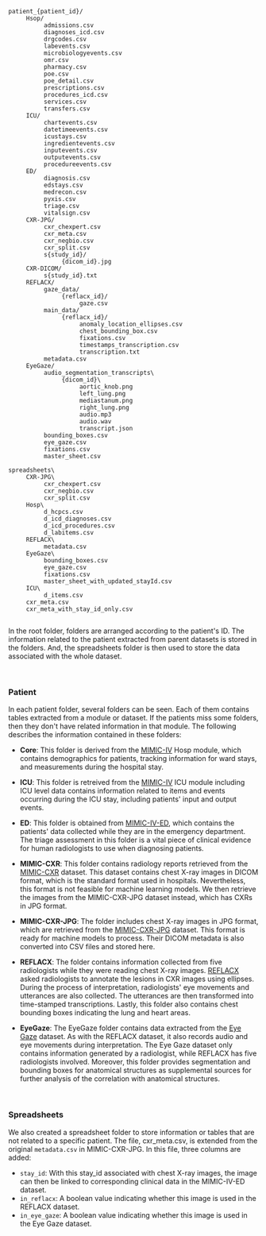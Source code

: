 <pre>
<code>patient_{patient_id}/
     Hsop/
          admissions.csv
          diagnoses_icd.csv
          drgcodes.csv
          labevents.csv
          microbiologyevents.csv
          omr.csv
          pharmacy.csv
          poe.csv
          poe_detail.csv
          prescriptions.csv
          procedures_icd.csv
          services.csv
          transfers.csv
     ICU/
          chartevents.csv         
          datetimeevents.csv      
          icustays.csv            
          ingredientevents.csv    
          inputevents.csv         
          outputevents.csv        
          procedureevents.csv
     ED/
          diagnosis.csv   
          edstays.csv     
          medrecon.csv    
          pyxis.csv       
          triage.csv      
          vitalsign.csv
     CXR-JPG/
          cxr_chexpert.csv
          cxr_meta.csv
          cxr_negbio.csv
          cxr_split.csv
          s{study_id}/
               {dicom_id}.jpg
     CXR-DICOM/
          s{study_id}.txt
     REFLACX/
          gaze_data/
               {reflacx_id}/
                    gaze.csv
          main_data/
               {reflacx_id}/
                    anomaly_location_ellipses.csv
                    chest_bounding_box.csv
                    fixations.csv
                    timestamps_transcription.csv
                    transcription.txt
          metadata.csv
     EyeGaze/
          audio_segmentation_transcripts\
               {dicom_id}\
                    aortic_knob.png
                    left_lung.png
                    mediastanum.png
                    right_lung.png
                    audio.mp3
                    audio.wav
                    transcript.json
          bounding_boxes.csv
          eye_gaze.csv
          fixations.csv
          master_sheet.csv

spreadsheets\
     CXR-JPG\
          cxr_chexpert.csv
          cxr_negbio.csv
          cxr_split.csv
     Hosp\
          d_hcpcs.csv
          d_icd_diagnoses.csv
          d_icd_procedures.csv
          d_labitems.csv                        
     REFLACX\
          metadata.csv              
     EyeGaze\ 
          bounding_boxes.csv
          eye_gaze.csv
          fixations.csv
          master_sheet_with_updated_stayId.csv                               
     ICU\
          d_items.csv                            
     cxr_meta.csv
     cxr_meta_with_stay_id_only.csv
           </code></pre>

<p>In the root folder, folders are arranged according to the patient&#39;s ID. The information related to the patient extracted from parent datasets is stored in the folders. And, the spreadsheets folder is then used to store the data associated with the whole dataset.</p>

<p>&nbsp;</p>

<h3><strong>Patient</strong></h3>

<p>In each patient folder, several folders can be seen. Each of them contains tables extracted from a module or dataset. If the patients miss some folders, then they don&#39;t have related information in that module. The following describes the information contained in these folders:</p>

<ul>
	<li>
	<p><strong>Core</strong>: This folder is derived from the <a href="https://physionet.org/content/mimiciv/2.0/">MIMIC-IV</a> Hosp module, which contains demographics for patients, tracking information for ward stays, and measurements during the hospital stay.</p>
	</li>
	<li>
	<p><strong>ICU</strong>: This folder is retreived from the <a href="https://physionet.org/content/mimiciv/2.0/">MIMIC-IV</a> ICU module including ICU level data contains information related to items and events occurring during the ICU stay, including patients&#39; input and output events.</p>
	</li>
	<li>
	<p><strong>ED</strong>: This folder is obtained from <a href="https://physionet.org/content/mimic-iv-ed/2.0/">MIMIC-IV-ED</a>, which contains the patients&#39; data collected while they are in the emergency department. The triage assessment in this folder is a vital piece of clinical evidence for human radiologists to use when diagnosing patients.</p>
	</li>
	<li>
	<p><strong>MIMIC-CXR</strong>: This folder contains radiology reports retrieved from the <a href="https://physionet.org/content/mimic-cxr/2.0.0/">MIMIC-CXR</a> dataset. This dataset contains chest X-ray images in DICOM format, which is the standard format used in hospitals. Nevertheless, this format is not feasible for machine learning models. We then retrieve the images from the MIMIC-CXR-JPG dataset instead, which has CXRs in JPG format.</p>
	</li>
	<li>
	<p><strong>MIMIC-CXR-JPG</strong>: The folder includes chest X-ray images in JPG format, which are retrieved from the <a href="https://physionet.org/content/mimic-cxr-jpg/2.0.0/">MIMIC-CXR-JPG</a> dataset. This format is ready for machine models to process. Their DICOM metadata is also converted into CSV files and stored here.</p>
	</li>
	<li>
	<p><strong>REFLACX</strong>: The folder contains information collected from five radiologists while they were reading chest X-ray images. <a href="https://physionet.org/content/reflacx-xray-localization/1.0.0/">REFLACX</a> asked radiologists to annotate the lesions in CXR images using ellipses. During the process of interpretation, radiologists&#39; eye movements and utterances are also collected. The utterances are then transformed into time-stamped transcriptions. Lastly, this folder also contains chest bounding boxes indicating the lung and heart areas.</p>
	</li>
	<li>
	<p><strong>EyeGaze</strong>:&nbsp;The EyeGaze folder contains data extracted from the <a href="https://physionet.org/content/egd-cxr/1.0.0/">Eye Gaze</a> dataset. As with the REFLACX dataset, it also records audio and eye movements during interpretation. The Eye Gaze dataset only contains information generated by a radiologist, while REFLACX has five radiologists involved. Moreover, this folder provides segmentation and bounding boxes for anatomical structures as supplemental sources for further analysis of the correlation with anatomical structures.</p>
	</li>
</ul>

<p>&nbsp;</p>

<h3><strong>Spreadsheets</strong></h3>

<p>We also created a spreadsheet folder to store information or tables that are not related to a specific patient. The file, cxr_meta.csv, is extended from the original <code>metadata.csv</code> in MIMIC-CXR-JPG. In this file, three columns are added:</p>

<ul>
	<li><code>stay_id</code>: With this stay_id associated with chest X-ray images, the image can then be linked to corresponding clinical data in the MIMIC-IV-ED dataset.</li>
	<li><code>in_reflacx</code>: A boolean value indicating whether this image is used in the REFLACX dataset.</li>
	<li><code>in_eye_gaze</code>: A boolean value indicating whether this image is used in the Eye Gaze dataset.</li>
</ul>


